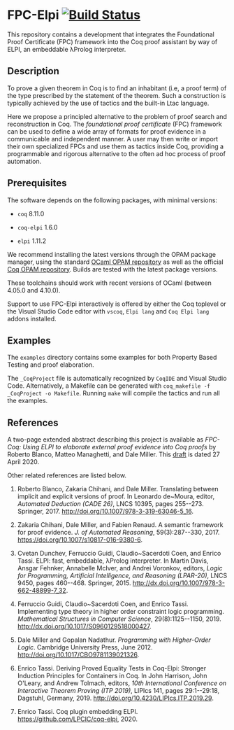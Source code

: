 # FPC-Elpi [![Build Status](https://travis-ci.com/proofcert/fpc-elpi.svg)](https://travis-ci.com/proofcert/fpc-elpi)

This repository contains a development that integrates the Foundational Proof
Certificate (FPC) framework into the Coq proof assistant by way of ELPI, an
embeddable λProlog interpreter.

## Description

To prove a given theorem in Coq is to find an inhabitant (i.e, a proof term) of
the type prescribed by the statement of the theorem. Such a construction is
typically achieved by the use of tactics and the built-in Ltac language.

Here we propose a principled alternative to the problem of proof
search and reconstruction in Coq. The *foundational proof certificate*
(FPC) framework can be used to define a wide array of formats for
proof evidence in a communicable and independent manner. A user may
then write or import their own specialized FPCs and use them as
tactics inside Coq, providing a programmable and rigorous alternative
to the often ad hoc process of proof automation.

## Prerequisites

The software depends on the following packages, with minimal versions:

- `coq` 8.11.0

- `coq-elpi` 1.6.0

- `elpi` 1.11.2
 
We recommend installing the latest versions through the OPAM package manager,
using the standard [OCaml OPAM repository](https://opam.ocaml.org/) as well as
the official [Coq OPAM repository](https://coq.inria.fr/opam/released/). Builds
are tested with the latest package versions.

These toolchains should work with recent versions of OCaml (between 4.05.0 and
4.10.0).

Support to use FPC-Elpi interactively is offered by either the Coq toplevel or
the Visual Studio Code editor with `vscoq`, `Elpi lang` and `Coq Elpi lang` addons
installed.

## Examples

The `examples` directory contains some examples for both Property Based Testing
and proof elaboration.

The `_CoqProject` file is automatically recognized by `CoqIDE` and Visual Studio Code.
Alternatively, a Makefile can be generated with `coq_makefile -f _CoqProject -o Makefile`.
Running `make` will compile the tactics and run all the examples.


## References

A two-page extended abstract describing this project is available as 
*FPC-Coq: Using ELPI to elaborate external proof evidence into Coq
proofs* by Roberto Blanco, Matteo Managhetti, and Dale Miller.  This
[draft](http://www.lix.polytechnique.fr/Labo/Dale.Miller/papers/fpccoq-draft.pdf)
is dated 27 April 2020. 

Other related references are listed below.

 1. Roberto Blanco, Zakaria Chihani, and Dale Miller.  Translating
 between implicit and explicit versions of proof.  In Leonardo
 de~Moura, editor, *Automated Deduction (CADE 26)*, LNCS 10395, pages
 255--273. Springer, 2017. http://doi.org/10.1007/978-3-319-63046-5_16. 

 2. Zakaria Chihani, Dale Miller, and Fabien Renaud.  A semantic
 framework for proof evidence.  *J. of Automated Reasoning*,
 59(3):287--330, 2017. https://doi.org/10.1007/s10817-016-9380-6.

 3. Cvetan Dunchev, Ferruccio Guidi, Claudio~Sacerdoti Coen, and
 Enrico Tassi.  ELPI: fast, embeddable, λProlog interpreter.  In
 Martin Davis, Ansgar Fehnker, Annabelle McIver, and Andrei Voronkov,
 editors, *Logic for Programming, Artificial Intelligence, and
 Reasoning (LPAR-20)*, LNCS 9450, pages
 460--468. Springer, 2015. http://dx.doi.org/10.1007/978-3-662-48899-7_32.

 4. Ferruccio Guidi, Claudio~Sacerdoti Coen, and Enrico Tassi.
 Implementing type theory in higher order constraint logic
 programming.  *Mathematical Structures in Computer Science*,
 29(8):1125--1150, 2019. http://dx.doi.org/10.1017/S0960129518000427.

 5. Dale Miller and Gopalan Nadathur.  *Programming with
 Higher-Order Logic*.  Cambridge University Press, June 2012.
  http://doi.org/10.1017/CBO9781139021326.

 6. Enrico Tassi.  Deriving Proved Equality Tests in Coq-Elpi:
 Stronger Induction Principles for Containers in Coq.  In John
 Harrison, John O'Leary, and Andrew Tolmach, editors, *10th
 International Conference on Interactive Theorem Proving (ITP 2019)*,
 LIPIcs 141, pages 29:1--29:18, Dagstuhl, Germany, 2019.
 http://doi.org/10.4230/LIPIcs.ITP.2019.29.

 7. Enrico Tassi.  Coq plugin embedding ELPI. https://github.com/LPCIC/coq-elpi, 2020.
